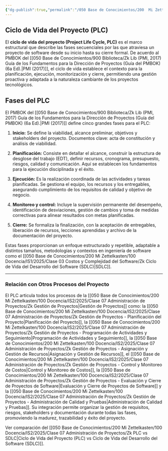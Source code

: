 ```yaml
---
{"dg-publish":true,"permalink":"/050 Base de Conocimientos/200  Mi Zettelkasten/100 Docencia/IS2/2025/Clase 07 Administración de Proyectos/Zk Gestión de Proyectos - Ciclo de Vida del Proyecto (PLC)/","tags":["definir"]}
---
```


## Ciclo de Vida del Proyecto (PLC)

El **ciclo de vida del proyecto (Project Life Cycle, PLC)** es el marco estructural que describe las fases secuenciales por las que atraviesa un proyecto de software desde su inicio hasta su cierre formal. De acuerdo al PMBOK del [[050 Base de Conocimientos/900 Biblioteca/Zk Lib (PMI, 2017) Guía de los Fundamentos para la Dirección de Proyectos (Guía del PMBOK) (6a Ed).\|PMI (2017)]], el ciclo de vida establece el contexto para la planificación, ejecución, monitorización y cierre, permitiendo una gestión proactiva y adaptada a la naturaleza cambiante de los proyectos tecnológicos.

## Fases del PLC

El PMBOK del [[050 Base de Conocimientos/900 Biblioteca/Zk Lib (PMI, 2017) Guía de los Fundamentos para la Dirección de Proyectos (Guía del PMBOK) (6a Ed).\|PMI (2017)]] define cinco grandes fases para el PLC:

1. **Inicio:** Se define la viabilidad, alcance preliminar, objetivos y stakeholders del proyecto. Documentos clave: acta de constitución y análisis de viabilidad.

2. **Planificación:** Consiste en detallar el alcance, construir la estructura de desglose del trabajo (EDT), definir recursos, cronograma, presupuesto, riesgos, calidad y comunicación. Aquí se establecen los fundamentos para la ejecución disciplinada y el éxito.

3. **Ejecución:** Es la realización coordinada de las actividades y tareas planificadas. Se gestiona el equipo, los recursos y los entregables, asegurando cumplimiento de los requisitos de calidad y objetivo de negocio.

4. **Monitoreo y control:** Incluye la supervisión permanente del desempeño, identificación de desviaciones, gestión de cambios y toma de medidas correctivas para alinear resultados con metas planificadas.
    
5. **Cierre:** Se formaliza la finalización, con la aceptación de entregables, liberación de recursos, lecciones aprendidas y archivo de la documentación del proyecto.

Estas fases proporcionan un enfoque estructurado y repetible, adaptable a distintos tamaños, metodologías y contextos en ingeniería de software como el [[050 Base de Conocimientos/200  Mi Zettelkasten/100 Docencia/IS1/2025/Clase 03 Costos y Complejidad del Software/Zk Ciclo de Vida del Desarrollo del Software (SDLC)\|SDLC]].

---

### Relación con Otros Procesos del Proyecto

El PLC articula todos los procesos de la [[050 Base de Conocimientos/200  Mi Zettelkasten/100 Docencia/IS2/2025/Clase 07 Administración de Proyectos/Zk Gestión de Proyectos\|Gestión de Proyectos]] como: la [[050 Base de Conocimientos/200  Mi Zettelkasten/100 Docencia/IS2/2025/Clase 07 Administración de Proyectos/Zk Gestión de Proyectos - Planificación del Proyecto\|Planificación del Proyecto]], la [[050 Base de Conocimientos/200  Mi Zettelkasten/100 Docencia/IS2/2025/Clase 07 Administración de Proyectos/Zk Gestión de Proyectos - Programación de Actividades y Seguimiento\|Programación de Actividades y Seguimiento]], la [[050 Base de Conocimientos/200  Mi Zettelkasten/100 Docencia/IS2/2025/Clase 07 Administración de Proyectos/Zk Gestión de Proyectos - Asignación y Gestión de Recursos\|Asignación y Gestión de Recursos]], el [[050 Base de Conocimientos/200  Mi Zettelkasten/100 Docencia/IS2/2025/Clase 07 Administración de Proyectos/Zk Gestión de Proyectos - Control y Monitoreo de Costos\|Control y Monitoreo de Costos]], la [[050 Base de Conocimientos/200  Mi Zettelkasten/100 Docencia/IS2/2025/Clase 07 Administración de Proyectos/Zk Gestión de Proyectos - Evaluación y Cierre de Proyectos de Software\|Evaluación y Cierre de Proyectos de Software]] y la [[050 Base de Conocimientos/200  Mi Zettelkasten/100 Docencia/IS2/2025/Clase 07 Administración de Proyectos/Zk Gestión de Proyectos - Administración de Calidad y Pruebas\|Administración de Calidad y Pruebas]]. Su integración permite organizar la gestión de requisitos, riesgos, stakeholders y documentación durante todas las fases, promoviendo la madurez, trazabilidad y éxito del proyecto.

Ver comparación del [[050 Base de Conocimientos/200  Mi Zettelkasten/100 Docencia/IS2/2025/Clase 07 Administración de Proyectos/Zk PLC vs SDLC\|Ciclo de Vida del Proyecto (PLC) vs Ciclo de Vida del Desarrollo del Software (SDLC)]].